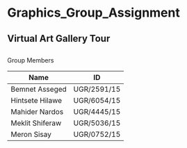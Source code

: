 # Graphics_Group_Assignment

## Virtual Art Gallery Tour

##
Group Members 

| Name              |          ID  |
|-------------------|--------------|
| Bemnet Asseged    | UGR/2591/15  |
| Hintsete Hilawe   | UGR/6054/15  |
| Mahider Nardos    | UGR/4445/15  |
| Meklit Shiferaw   | UGR/5036/15  |
| Meron Sisay       | UGR/0752/15  |
